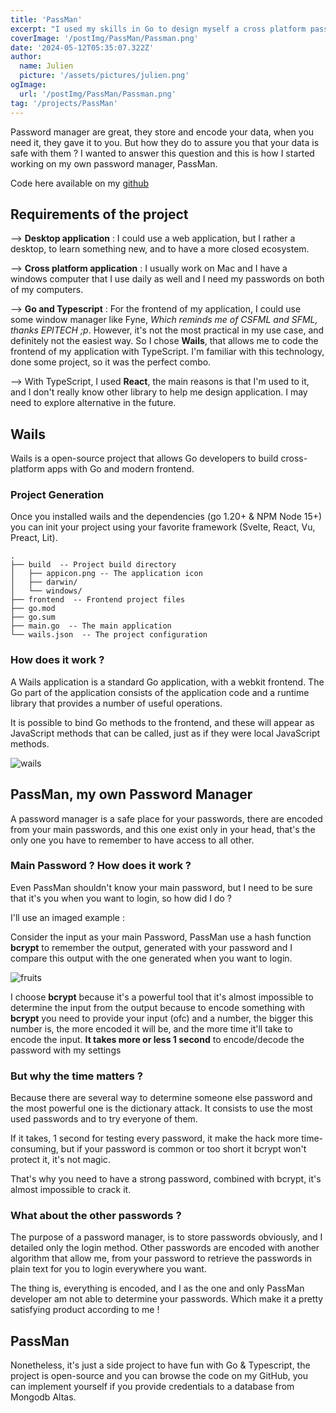 ```yaml
---
title: 'PassMan'
excerpt: "I used my skills in Go to design myself a cross platform password manager, using the same process every company does to store passwords. I used Wails, that allowed me to develop the backend in Go & and frontend with TypeScript and React. I did everything in this project : the client, designer and the developer!"
coverImage: '/postImg/PassMan/Passman.png'
date: '2024-05-12T05:35:07.322Z'
author:
  name: Julien
  picture: '/assets/pictures/julien.png'
ogImage:
  url: '/postImg/PassMan/Passman.png'
tag: '/projects/PassMan'
---
```


Password manager are great, they store and encode your data, when you need it, they gave it to you. But how they do to assure you that your data is safe with them ? I wanted to answer this question and this is how I started working on my own password manager, PassMan.

Code here available on my [github](https://github.com/Jiplay/PassMan)

## Requirements of the project

--> **Desktop application** : I could use a web application, but I rather a desktop, to learn something new, and to have a more closed ecosystem.

--> **Cross platform application** : I usually work on Mac and I have a windows computer that I use daily as well and I need my passwords on both of my computers.

--> **Go and Typescript** : For the frontend of my application, I could use some window manager like Fyne, *Which reminds me of CSFML and SFML, thanks EPITECH ;p*. However, it's not the most practical in my use case, and definitely not the easiest way. So I chose **Wails**, that allows me to code the frontend of my application with TypeScript. I'm familiar with this technology, done some project, so it was the perfect combo.

--> With TypeScript, I used **React**, the main reasons is that I'm used to it, and I don't really know other library to help me design application. I may need to explore alternative in the future.

## Wails

Wails is a open-source project that allows Go developers to build cross-platform apps with Go and modern frontend.

### Project Generation

Once you installed wails and the dependencies (go 1.20+ & NPM Node 15+) you can init your project using your favorite framework (Svelte, React, Vu, Preact, Lit).

```shell
.
├── build  -- Project build directory
│   ├── appicon.png -- The application icon
│   ├── darwin/
│   └── windows/
├── frontend  -- Frontend project files 
├── go.mod
├── go.sum
├── main.go  -- The main application
└── wails.json  -- The project configuration
```

### How does it work ?

A Wails application is a standard Go application, with a webkit frontend. The Go part of the application consists of the application code and a runtime library that provides a number of useful operations.

It is possible to bind Go methods to the frontend, and these will appear as JavaScript methods that can be called, just as if they were local JavaScript methods.

![wails](/postImg/PassMan/wails.png)

## PassMan, my own Password Manager

A password manager is a safe place for your passwords, there are encoded from your main passwords, and this one exist only in your head, that's the only one you have to remember to have access to all other.

### Main Password ? How does it work ?

Even PassMan shouldn't know your main password, but I need to be sure that it's you when you want to login, so how did I do ?

I'll use an imaged example :

Consider the input as your main Password, PassMan use a hash function **bcrypt** to remember the output, generated with your password and I compare this output with the one generated when you want to login.

![fruits](/postImg/PassMan/fruits.png)

I choose **bcrypt** because it's a powerful tool that it's almost impossible to determine the input from the output because to encode something with **bcrypt** you need to provide your input (ofc) and a number, the bigger this number is, the more encoded it will be, and the more time it'll take to encode the input. **It takes more or less 1 second** to encode/decode the password with my settings

### But why the time matters ?

Because there are several way to determine someone else password and the most powerful one is the dictionary attack. It consists to use the most used passwords and to try everyone of them.

If it takes, 1 second for testing every password, it make the hack more time-consuming, but if your password is common or too short it bcrypt won't protect it, it's not magic.

That's why you need to have a strong password, combined with bcrypt, it's almost impossible to crack it.

### What about the other passwords ?

The purpose of a password manager, is to store passwords obviously, and I detailed only the login method. Other passwords are encoded with another algorithm that allow me, from your password to retrieve the passwords in plain text for you to login everywhere you want.

The thing is, everything is encoded, and I as the one and only PassMan developer am not able to determine your passwords. Which make it a pretty satisfying product according to me !

## PassMan

Nonetheless, it's just a side project to have fun with Go & Typescript, the project is open-source and you can browse the code on my GitHub, you can implement yourself if you provide credentials to a database from Mongodb Altas.
